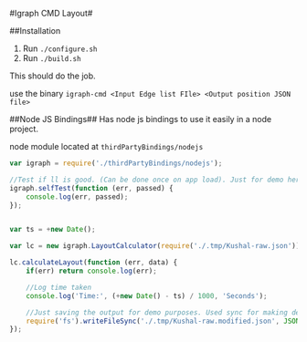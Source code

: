 #Igraph CMD Layout#

##Installation

1. Run `./configure.sh`
2. Run `./build.sh`

This should do the job.

use the binary `igraph-cmd <Input Edge list FIle> <Output position JSON file>`

##Node JS Bindings##
Has node js bindings to use it easily in a node project.

node module located at `thirdPartyBindings/nodejs`

```javascript
var igraph = require('./thirdPartyBindings/nodejs');

//Test if ll is good. (Can be done once on app load). Just for demo here.
igraph.selfTest(function (err, passed) {
    console.log(err, passed);
});


var ts = +new Date();

var lc = new igraph.LayoutCalculator(require('./.tmp/Kushal-raw.json')); //this file not pushed

lc.calculateLayout(function (err, data) {
    if(err) return console.log(err);

    //Log time taken
    console.log('Time:', (+new Date() - ts) / 1000, 'Seconds');

    //Just saving the output for demo purposes. Used sync for making demo clean.
    require('fs').writeFileSync('./.tmp/Kushal-raw.modified.json', JSON.stringify(data));
});
```